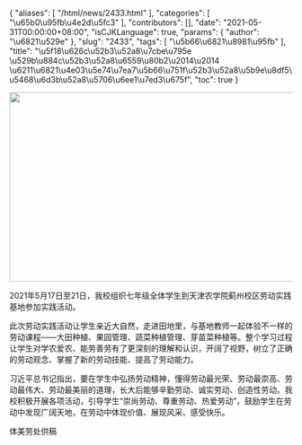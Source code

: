 {
    "aliases": [
        "/html/news/2433.html"
    ],
    "categories": [
        "\u65b0\u95fb\u4e2d\u5fc3"
    ],
    "contributors": [],
    "date": "2021-05-31T00:00:00+08:00",
    "isCJKLanguage": true,
    "params": {
        "author": "\u6821\u529e"
    },
    "slug": "2433",
    "tags": [
        "\u5b66\u6821\u8981\u95fb"
    ],
    "title": "\u5f18\u626c\u52b3\u52a8\u7cbe\u795e \u529b\u884c\u52b3\u52a8\u6559\u80b2\u2014\u2014 \u6211\u6821\u4e03\u5e74\u7ea7\u5b66\u751f\u52b3\u52a8\u5b9e\u8df5\u5468\u6d3b\u52a8\u5706\u6ee1\u7ed3\u675f",
    "toc": true
}

  






<img
    src="https://cdn.tfls.online/mirror/full/7144727b82bc80fd664d38c4d77878b7e0b86877.jpg"
    style="display:block;margin-left:auto;margin-right:auto;"
    decoding="async"
    fetchpriority="auto"
    loading="lazy"
    height="338"
    width="507"
/>







2021年5月17日至21日，我校组织七年级全体学生到天津农学院蓟州校区劳动实践基地参加实践活动。




此次劳动实践活动让学生亲近大自然，走进田地里，与基地教师一起体验不一样的劳动课程——大田种植、果园管理、蔬菜种植管理、芽苗菜种植等。整个学习过程让学生对学农爱农、能劳善劳有了更深刻的理解和认识，开阔了视野，树立了正确的劳动观念、掌握了新的劳动技能、提高了劳动能力。




习近平总书记指出，要在学生中弘扬劳动精神，懂得劳动最光荣、劳动最崇高、劳动最伟大、劳动最美丽的道理，长大后能够辛勤劳动、诚实劳动、创造性劳动。我校积极开展各项活动，引导学生“崇尚劳动、尊重劳动、热爱劳动”，鼓励学生在劳动中发现广阔天地，在劳动中体现价值、展现风采、感受快乐。





体美劳处供稿  




